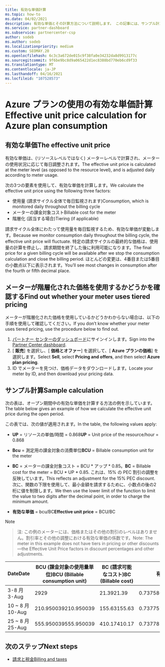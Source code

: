 ```yaml
---
title: 有効な単価計算
ms.topic: how-to
ms.date: 04/02/2021
description: 有効な単価とその計算方法について説明します。 この記事には、サンプル計算も含まれています。
ms.service: partner-dashboard
ms.subservice: partnercenter-csp
author: sodeb
ms.author: sodeb
ms.localizationpriority: medium
ms.custom: SEOMAY.20
ms.openlocfilehash: 6c3c3a672de015c9f38fa0e34232da8d9913177c
ms.sourcegitcommit: 9f6be9bc8d9a065422d1ec8388bd770eb6cd9f33
ms.translationtype: MT
ms.contentlocale: ja-JP
ms.lasthandoff: 04/16/2021
ms.locfileid: "107528573"
---
```

# <a name="effective-unit-price-calculation-for-azure-plan-consumption"></a><span data-ttu-id="2378f-104">Azure プランの使用の有効な単価計算</span><span class="sxs-lookup"><span data-stu-id="2378f-104">Effective unit price calculation for Azure plan consumption</span></span>

## <a name="the-effective-unit-price"></a><span data-ttu-id="2378f-105">有効な単価</span><span class="sxs-lookup"><span data-stu-id="2378f-105">The effective unit price</span></span>

<span data-ttu-id="2378f-106">有効な単価は、(リソースレベルではなく) メーターレベルで計算され、メーターの使用状況に応じて毎日調整されます。</span><span class="sxs-lookup"><span data-stu-id="2378f-106">The effective unit price is calculated at the meter level (as opposed to the resource level), and is adjusted daily according to meter usage.</span></span>

<span data-ttu-id="2378f-107">次の3つの要素を使用して、有効な単価を計算します。</span><span class="sxs-lookup"><span data-stu-id="2378f-107">We calculate the effective unit price using the following three factors:</span></span>

- <span data-ttu-id="2378f-108">使用量 (請求サイクル全体で毎日監視されます)</span><span class="sxs-lookup"><span data-stu-id="2378f-108">Consumption, which is monitored daily throughout the billing cycle</span></span>
- <span data-ttu-id="2378f-109">メーターの課金対象コスト</span><span class="sxs-lookup"><span data-stu-id="2378f-109">Billable cost for the meter</span></span>
- <span data-ttu-id="2378f-110">階層化 (該当する場合)</span><span class="sxs-lookup"><span data-stu-id="2378f-110">Tiering (if applicable)</span></span>

<span data-ttu-id="2378f-111">請求サイクル全体にわたって使用量を毎日監視するため、有効な単価が変動します。</span><span class="sxs-lookup"><span data-stu-id="2378f-111">Because we monitor consumption daily throughout the billing cycle, the effective unit price will fluctuate.</span></span> <span data-ttu-id="2378f-112">特定の請求サイクルの最終的な価格は、使用量の計算を停止し、請求期間を終了した後に利用可能になります。</span><span class="sxs-lookup"><span data-stu-id="2378f-112">The final price for a given billing cycle will be available after we stop the consumption calculation and close the billing period.</span></span> <span data-ttu-id="2378f-113">ほとんどの変更は、4番目または5番目の小数点以下に表示されます。</span><span class="sxs-lookup"><span data-stu-id="2378f-113">You’ll see most changes in consumption after the fourth or fifth decimal place.</span></span>

## <a name="find-out-whether-your-meter-uses-tiered-pricing"></a><span data-ttu-id="2378f-114">メーターが階層化された価格を使用するかどうかを確認する</span><span class="sxs-lookup"><span data-stu-id="2378f-114">Find out whether your meter uses tiered pricing</span></span>

<span data-ttu-id="2378f-115">メーターが階層化された価格を使用しているかどうかわからない場合は、以下の手順を使用して確認してください。</span><span class="sxs-lookup"><span data-stu-id="2378f-115">If you don’t know whether your meter uses tiered pricing, use the procedure below to find out.</span></span> 

1. <span data-ttu-id="2378f-116">[パートナー センターのダッシュボード](https://partner.microsoft.com/dashboard/)にサインインします。</span><span class="sxs-lookup"><span data-stu-id="2378f-116">Sign into the [Partner Center dashboard](https://partner.microsoft.com/dashboard/).</span></span>
2. <span data-ttu-id="2378f-117">[ **販売**] を選択し、[ **価格とオファー**] を選択して、[ **Azure プランの価格**] を選択します。</span><span class="sxs-lookup"><span data-stu-id="2378f-117">Select **Sell**, select **Pricing and offers**, and then select **Azure plan pricing**.</span></span>
3. <span data-ttu-id="2378f-118">ID でメーターを見つけ、価格データをダウンロードします。</span><span class="sxs-lookup"><span data-stu-id="2378f-118">Locate your meter by ID, and then download your pricing data.</span></span> 

## <a name="sample-calculation"></a><span data-ttu-id="2378f-119">サンプル計算</span><span class="sxs-lookup"><span data-stu-id="2378f-119">Sample calculation</span></span>

<span data-ttu-id="2378f-120">次の表は、オープン期間中の有効な単価を計算する方法の例を示しています。</span><span class="sxs-lookup"><span data-stu-id="2378f-120">The table below gives an example of how we calculate the effective unit price during the open period.</span></span>

<span data-ttu-id="2378f-121">この表では、次の値が適用されます。</span><span class="sxs-lookup"><span data-stu-id="2378f-121">In the table, the following values apply:</span></span> 

- <span data-ttu-id="2378f-122">**UP** = リソースの単価/時間 = 0.868</span><span class="sxs-lookup"><span data-stu-id="2378f-122">**UP** = Unit price of the resource/hour = 0.868</span></span>

- <span data-ttu-id="2378f-123">**Bcu** = 測定用の課金対象の消費単位</span><span class="sxs-lookup"><span data-stu-id="2378f-123">**BCU** = Billable consumption unit for the meter</span></span>

- <span data-ttu-id="2378f-124">**BC** = メーターの課金対象コスト = BCU \* アップ \* 0.85。</span><span class="sxs-lookup"><span data-stu-id="2378f-124">**BC** = Billable cost for the meter = BCU \* UP \* 0.85.</span></span> <span data-ttu-id="2378f-125">これは、15% の PEC 割引の調整を反映しています。</span><span class="sxs-lookup"><span data-stu-id="2378f-125">This reflects an adjustment for the 15% PEC discount.</span></span> <span data-ttu-id="2378f-126">次に、関数の下限を使用して、最小金額を請求するために、小数点の後の2桁に値を制限します。</span><span class="sxs-lookup"><span data-stu-id="2378f-126">We then use the lower limit of the function to limit the value to two digits after the decimal point, in order to charge the minimum amount.</span></span> 

- <span data-ttu-id="2378f-127">**有効な単価** = bcu/BC</span><span class="sxs-lookup"><span data-stu-id="2378f-127">**Effective unit price** = BCU/BC</span></span>

>[!NOTE]

><span data-ttu-id="2378f-128">注: この例のメーターには、価格またはその他の割引のレベルはありません。割引率とその他の調整における有効な単価の係数です。</span><span class="sxs-lookup"><span data-stu-id="2378f-128">Note: The meter in this example does not have tiers in pricing or other discounts—the Effective Unit Price factors in discount percentages and other adjustments.</span></span>


| <span data-ttu-id="2378f-129">Date</span><span class="sxs-lookup"><span data-stu-id="2378f-129">Date</span></span> | <span data-ttu-id="2378f-130">BCU (課金対象の使用量単位)</span><span class="sxs-lookup"><span data-stu-id="2378f-130">BCU (Billable consumption unit)</span></span> | <span data-ttu-id="2378f-131">BC (請求可能なコスト)</span><span class="sxs-lookup"><span data-stu-id="2378f-131">BC (Billable cost)</span></span> | <span data-ttu-id="2378f-132">有効な単価</span><span class="sxs-lookup"><span data-stu-id="2378f-132">Effective unit price</span></span> |
| ------ | ----------- | ----------- | ----------- |  
| <span data-ttu-id="2378f-133">3-8 月</span><span class="sxs-lookup"><span data-stu-id="2378f-133">3-Aug</span></span> | <span data-ttu-id="2378f-134">29</span><span class="sxs-lookup"><span data-stu-id="2378f-134">29</span></span> | <span data-ttu-id="2378f-135">21.39</span><span class="sxs-lookup"><span data-stu-id="2378f-135">21.39</span></span> | <span data-ttu-id="2378f-136">0.737586206896552</span><span class="sxs-lookup"><span data-stu-id="2378f-136">0.737586206896552</span></span> |
| <span data-ttu-id="2378f-137">10 ~ 8 月</span><span class="sxs-lookup"><span data-stu-id="2378f-137">10-Aug</span></span> | <span data-ttu-id="2378f-138">210.950039</span><span class="sxs-lookup"><span data-stu-id="2378f-138">210.950039</span></span> | <span data-ttu-id="2378f-139">155.63</span><span class="sxs-lookup"><span data-stu-id="2378f-139">155.63</span></span> | <span data-ttu-id="2378f-140">0.737757626107858</span><span class="sxs-lookup"><span data-stu-id="2378f-140">0.737757626107858</span></span> |
| <span data-ttu-id="2378f-141">25 ~ 8 月</span><span class="sxs-lookup"><span data-stu-id="2378f-141">25-Aug</span></span> | <span data-ttu-id="2378f-142">555.950039</span><span class="sxs-lookup"><span data-stu-id="2378f-142">555.950039</span></span> | <span data-ttu-id="2378f-143">410.17</span><span class="sxs-lookup"><span data-stu-id="2378f-143">410.17</span></span> | <span data-ttu-id="2378f-144">0.737782122900436</span><span class="sxs-lookup"><span data-stu-id="2378f-144">0.737782122900436</span></span> |

## <a name="next-steps"></a><span data-ttu-id="2378f-145">次のステップ</span><span class="sxs-lookup"><span data-stu-id="2378f-145">Next steps</span></span>

- [<span data-ttu-id="2378f-146">請求と税金</span><span class="sxs-lookup"><span data-stu-id="2378f-146">Billing and taxes</span></span>](billing.md)
